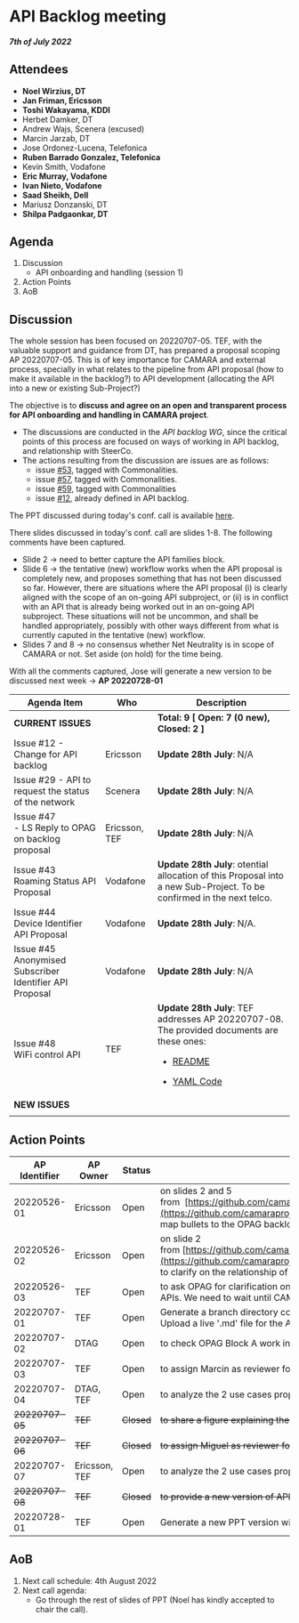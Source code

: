 # API Backlog meeting

#### *7th of July 2022*

## Attendees

* **Noel Wirzius, DT**
* **Jan Friman, Ericsson**
* **Toshi Wakayama, KDDI**
* Herbet Damker, DT
* Andrew Wajs, Scenera (excused)
* Marcin Jarzab, DT
* Jose Ordonez-Lucena, Telefonica
* **Ruben Barrado Gonzalez, Telefonica**
* Kevin Smith, Vodafone
* **Eric Murray, Vodafone**
* **Ivan Nieto, Vodafone**
* **Saad Sheikh, Dell**
* Mariusz Donzanski, DT
* **Shilpa Padgaonkar, DT**

## Agenda

1. Discussion 
   - API onboarding and handling (session 1)
2. Action Points
3. AoB

## Discussion
The whole session has been focused on 20220707-05. TEF, with the valuable support and guidance from DT, has prepared a proposal scoping AP 20220707-05. This is of key importance for CAMARA and external process, specially in what relates to the pipeline from API proposal (how to make it available in the backlog?) to API development (allocating the API into a new or existing Sub-Project?)

The objective is to **discuss and agree on an open and transparent process for API onboarding and handling in CAMARA project**. 
- The discussions are conducted in the _API backlog WG_, since the critical points of this process are focused on ways of working in API backlog, and relationship with SteerCo. 
- The actions resulting from the discussion are issues are as follows:
  - issue [#53](https://github.com/camaraproject/WorkingGroups/issues/53), tagged with Commonalities.
  - issue [#57](https://github.com/camaraproject/WorkingGroups/issues/57), tagged with Commonalities. 
  - issue [#59](https://github.com/camaraproject/WorkingGroups/issues/59), tagged with Commonalities
  - issue [#12](https://github.com/camaraproject/WorkingGroups/issues/12), already defined in API backlog. 

The PPT discussed during today's conf. call is available [here](https://github.com/camaraproject/WorkingGroups/blob/main/Commonalities/documentation/Contributions/20220727-CAMARA-API-onboarding-and-handling-process%20.pptx).

There slides discussed in today's conf. call are slides 1-8. The following comments have been captured. 
- Slide 2 -> need to better capture the API families block. 
- Slide 6 -> the tentative (new) workflow works when the API proposal is completely new, and proposes something that has not been discussed so far. However, there are situations where the API proposal (i) is clearly aligned with the scope of an on-going API subproject, or (ii) is in conflict with an API that is already being worked out in an on-going API subproject. These situations will not be uncommon, and shall be handled appropriately, possibly with other ways different from what is currently caputed in the tentative (new) workflow.
- Slides 7 and 8 -> no consensus whether Net Neutrality is in scope of CAMARA or not. Set aside (on hold) for the time being. 

With all the comments captured, Jose will generate a new version to be discussed next week -> **AP 20220728-01**

| Agenda Item | Who | Description |
| ----------- | --- | ----------- |
| **CURRENT ISSUES** |  | **Total: 9 [ Open: 7 (0 new), Closed: 2 ]** |
| Issue #12 - Change for API backlog | Ericsson | **Update 28th July**: N/A  |
| Issue #29 - API to request the status of the network | Scenera | **Update 28th July**: N/A|
| Issue #47<br>\- LS Reply to OPAG on backlog proposal | Ericsson, TEF | **Update 28th July**: N/A|
| Issue #43<br>Roaming Status API Proposal | Vodafone | **Update 28th July**: otential allocation of this Proposal into a new Sub-Project. To be confirmed in the next telco.|
| Issue #44<br>Device Identifier API Proposal | Vodafone | **Update 28th July**: N/A.|
| Issue #45<br>Anonymised Subscriber Identifier API Proposal | Vodafone | **Update 28th July**: N/A|
| Issue #48<br>WiFi control API | TEF | **Update 28th July**: TEF addresses AP 20220707-08. The provided documents are these ones: <ul><li>[README](https://github.com/camaraproject/WorkingGroups/blob/main/APIBacklog/documentation/Contributions/API%20Proposals/WiFicontrol.md)</li></ul><ul><li>[YAML Code](https://github.com/camaraproject/WorkingGroups/blob/main/APIBacklog/documentation/Contributions/API%20Proposals/WiFicontrol.yml)</li><ul>|
| **NEW ISSUES** |  |  |
|  |  |  |

## Action Points

| AP Identifier | AP Owner | Status | Description |
| ------------- | -------- | ------ | ----------- |
| 20220526-01 | Ericsson | Open | on slides 2 and 5 from  [https://github.com/camaraproject/WorkingGroups/blob/main/APIBacklog/documentation/Contributions/API%20backlog%20proposal%20for%20change.pdf](https://github.com/camaraproject/WorkingGroups/blob/main/APIBacklog/documentation/Contributions/API%20backlog%20proposal%20for%20change.pdf), to map bullets to the OPAG backlog topics, to align CAMARA-OPAG work. |
| 20220526-02 | Ericsson | Open | on slide 2 from [https://github.com/camaraproject/WorkingGroups/blob/main/APIBacklog/documentation/Contributions/API%20backlog%20proposal%20for%20change.pdf](https://github.com/camaraproject/WorkingGroups/blob/main/APIBacklog/documentation/Contributions/API%20backlog%20proposal%20for%20change.pdf) from to clarify on the relationship of the first bullet (service ordering with SLA requirements) with the QoD API already posted in CAMARA. |
| 20220526-03 | TEF | Open | to ask OPAG for clarification on the differences between traffic influence and QoS management, and the relationship between traffic influence and the Telco edge APIs. We need to wait until CAMARA-OPAG ToR is signed. |
| 20220707-01 | TEF | Open | Generate a branch directory compliant with CAMARA 'ways of working'.<br>Upload a live '.md' file for the API backlog, and inform WG participants of way forward. |
| 20220707-02 | DTAG | Open | to check OPAG Block A work in roaming, and identify differences/touchpoints between planned work in CAMARA. |
| 20220707-03 | TEF | Open | to assign Marcin as reviewer for issue #43. |
| 20220707-04 | DTAG, TEF | Open | to analyze the 2 use cases proposed by VF for issue #43 socializing them internally, and post feedback/comments in the issue thread.  |
| ~~20220707-05~~ | ~~TEF~~ | ~~Closed~~ | ~~to share a figure explaining the journey from 'API backlog' to a dedicated 'API GW', to manage expectations and understand procedures.~~ |
| ~~20220707-06~~ | ~~TEF~~ | ~~Closed~~ | ~~to assign Miguel as reviewer for issue #44.~~ |
| 20220707-07 | Ericsson, TEF | Open | to analyze the 2 use cases proposed by VF for issue #44, socializing themn internally, and post feedback/comments in the issue thread.  |
| ~~20220707-08~~ | ~~TEF~~ | ~~Closed~~ | ~~to provide a new version of API description for issue #48~~ |
| 20220728-01 | TEF | Open | Generate a new PPT version with the comments captured, for discussion next week.|

## AoB

1. Next call schedule: 4th August 2022
2. Next call agenda:
    * Go through the rest of slides of PPT (Noel has kindly accepted to chair the call).
